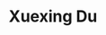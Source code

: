 ---
layout: page
title: Xuexing Du
description: PhD Candidate
img: assets/img/xuexing_du.jpg
redirect:
importance: 3
category: current
---